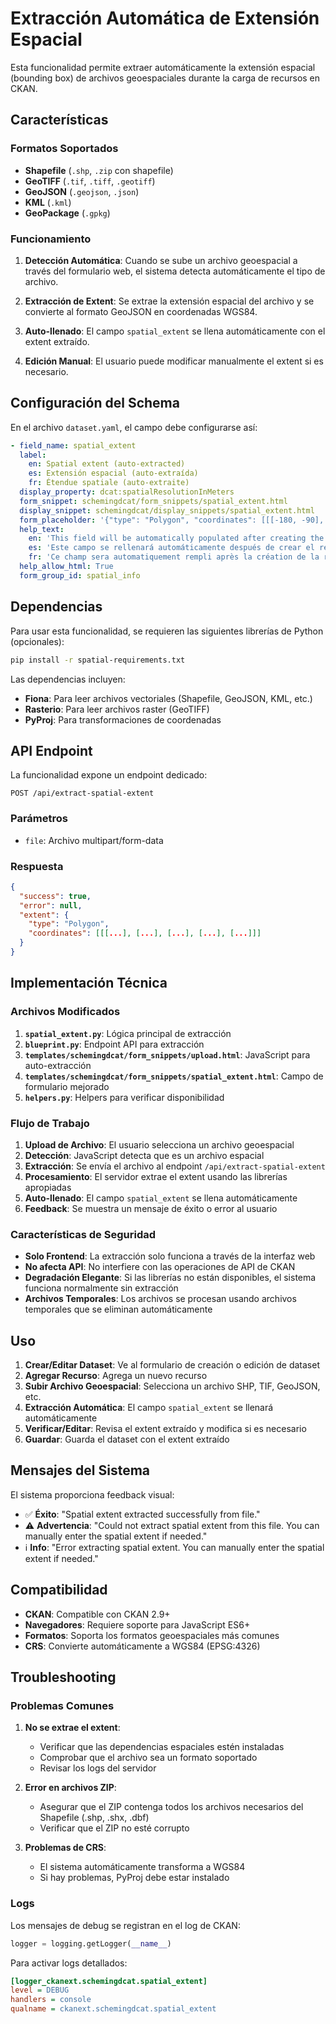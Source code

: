 # Extracción Automática de Extensión Espacial

Esta funcionalidad permite extraer automáticamente la extensión espacial (bounding box) de archivos geoespaciales durante la carga de recursos en CKAN.

## Características

### Formatos Soportados
- **Shapefile** (`.shp`, `.zip` con shapefile)
- **GeoTIFF** (`.tif`, `.tiff`, `.geotiff`)
- **GeoJSON** (`.geojson`, `.json`)
- **KML** (`.kml`)
- **GeoPackage** (`.gpkg`)

### Funcionamiento

1. **Detección Automática**: Cuando se sube un archivo geoespacial a través del formulario web, el sistema detecta automáticamente el tipo de archivo.

2. **Extracción de Extent**: Se extrae la extensión espacial del archivo y se convierte al formato GeoJSON en coordenadas WGS84.

3. **Auto-llenado**: El campo `spatial_extent` se llena automáticamente con el extent extraído.

4. **Edición Manual**: El usuario puede modificar manualmente el extent si es necesario.

## Configuración del Schema

En el archivo `dataset.yaml`, el campo debe configurarse así:

```yaml
- field_name: spatial_extent
  label:
    en: Spatial extent (auto-extracted)
    es: Extensión espacial (auto-extraída)
    fr: Étendue spatiale (auto-extraite)
  display_property: dcat:spatialResolutionInMeters
  form_snippet: schemingdcat/form_snippets/spatial_extent.html
  display_snippet: schemingdcat/display_snippets/spatial_extent.html
  form_placeholder: '{"type": "Polygon", "coordinates": [[[-180, -90], [180, -90], [180, 90], [-180, 90], [-180, -90]]]}'
  help_text:
    en: 'This field will be automatically populated after creating the resource when uploading geospatial files (Shapefile, GeoTIFF, etc.). Once generated, you can modify the spatial extent from this field if needed.'
    es: 'Este campo se rellenará automáticamente después de crear el recurso al subir archivos geoespaciales (Shapefile, GeoTIFF, etc.). Una vez generado, puede modificar la extensión espacial desde este campo si es necesario.'
    fr: 'Ce champ sera automatiquement rempli après la création de la ressource lors du téléchargement de fichiers géospatiaux (Shapefile, GeoTIFF, etc.). Une fois généré, vous pouvez modifier l''étendue spatiale depuis ce champ si nécessaire.'
  help_allow_html: True
  form_group_id: spatial_info
```

## Dependencias

Para usar esta funcionalidad, se requieren las siguientes librerías de Python (opcionales):

```bash
pip install -r spatial-requirements.txt
```

Las dependencias incluyen:
- **Fiona**: Para leer archivos vectoriales (Shapefile, GeoJSON, KML, etc.)
- **Rasterio**: Para leer archivos raster (GeoTIFF)
- **PyProj**: Para transformaciones de coordenadas

## API Endpoint

La funcionalidad expone un endpoint dedicado:

```
POST /api/extract-spatial-extent
```

### Parámetros
- `file`: Archivo multipart/form-data

### Respuesta
```json
{
  "success": true,
  "error": null,
  "extent": {
    "type": "Polygon",
    "coordinates": [[[...], [...], [...], [...], [...]]]
  }
}
```

## Implementación Técnica

### Archivos Modificados

1. **`spatial_extent.py`**: Lógica principal de extracción
2. **`blueprint.py`**: Endpoint API para extracción
3. **`templates/schemingdcat/form_snippets/upload.html`**: JavaScript para auto-extracción
4. **`templates/schemingdcat/form_snippets/spatial_extent.html`**: Campo de formulario mejorado
5. **`helpers.py`**: Helpers para verificar disponibilidad

### Flujo de Trabajo

1. **Upload de Archivo**: El usuario selecciona un archivo geoespacial
2. **Detección**: JavaScript detecta que es un archivo espacial
3. **Extracción**: Se envía el archivo al endpoint `/api/extract-spatial-extent`
4. **Procesamiento**: El servidor extrae el extent usando las librerías apropiadas
5. **Auto-llenado**: El campo `spatial_extent` se llena automáticamente
6. **Feedback**: Se muestra un mensaje de éxito o error al usuario

### Características de Seguridad

- **Solo Frontend**: La extracción solo funciona a través de la interfaz web
- **No afecta API**: No interfiere con las operaciones de API de CKAN
- **Degradación Elegante**: Si las librerías no están disponibles, el sistema funciona normalmente sin extracción
- **Archivos Temporales**: Los archivos se procesan usando archivos temporales que se eliminan automáticamente

## Uso

1. **Crear/Editar Dataset**: Ve al formulario de creación o edición de dataset
2. **Agregar Recurso**: Agrega un nuevo recurso
3. **Subir Archivo Geoespacial**: Selecciona un archivo SHP, TIF, GeoJSON, etc.
4. **Extracción Automática**: El campo `spatial_extent` se llenará automáticamente
5. **Verificar/Editar**: Revisa el extent extraído y modifica si es necesario
6. **Guardar**: Guarda el dataset con el extent extraído

## Mensajes del Sistema

El sistema proporciona feedback visual:
- ✅ **Éxito**: "Spatial extent extracted successfully from file."
- ⚠️ **Advertencia**: "Could not extract spatial extent from this file. You can manually enter the spatial extent if needed."
- ℹ️ **Info**: "Error extracting spatial extent. You can manually enter the spatial extent if needed."

## Compatibilidad

- **CKAN**: Compatible con CKAN 2.9+
- **Navegadores**: Requiere soporte para JavaScript ES6+
- **Formatos**: Soporta los formatos geoespaciales más comunes
- **CRS**: Convierte automáticamente a WGS84 (EPSG:4326)

## Troubleshooting

### Problemas Comunes

1. **No se extrae el extent**:
   - Verificar que las dependencias espaciales estén instaladas
   - Comprobar que el archivo sea un formato soportado
   - Revisar los logs del servidor

2. **Error en archivos ZIP**:
   - Asegurar que el ZIP contenga todos los archivos necesarios del Shapefile (.shp, .shx, .dbf)
   - Verificar que el ZIP no esté corrupto

3. **Problemas de CRS**:
   - El sistema automáticamente transforma a WGS84
   - Si hay problemas, PyProj debe estar instalado

### Logs

Los mensajes de debug se registran en el log de CKAN:
```python
logger = logging.getLogger(__name__)
```

Para activar logs detallados:
```ini
[logger_ckanext.schemingdcat.spatial_extent]
level = DEBUG
handlers = console
qualname = ckanext.schemingdcat.spatial_extent
```

